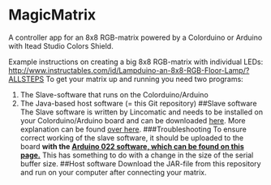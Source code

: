 # MagicMatrix
A controller app for an 8x8 RGB-matrix powered by a Colorduino or Arduino with Itead Studio Colors Shield.

Example instructions on creating a big 8x8 RGB-matrix with individual LEDs: http://www.instructables.com/id/Lampduino-an-8x8-RGB-Floor-Lamp/?ALLSTEPS
To get your matrix up and running you need two programs: 

1. The Slave-software that runs on the Colorduino/Arduino
2. The Java-based host software (= this Git repository)
##Slave software
The Slave software is written by Lincomatic and needs to be installed on your Colorduino/Arduino board and can be downloaded [here](http://www.instructables.com/files/orig/F73/WPXO/GLJUVVD1/F73WPXOGLJUVVD1.zip). More explanation can be found [over here](http://www.instructables.com/id/Lampduino-an-8x8-RGB-Floor-Lamp/?ALLSTEPS#step17).
###Troubleshooting
To ensure correct working of the slave software, it should be uploaded to the board **with the [Arduino 022 software, which can be found on this page.](https://www.arduino.cc/en/Main/OldSoftwareReleases)** This has something to do with a change in the size of the serial buffer size. 
##Host software
Download the JAR-file from this repository and run on your computer after connecting your matrix.
